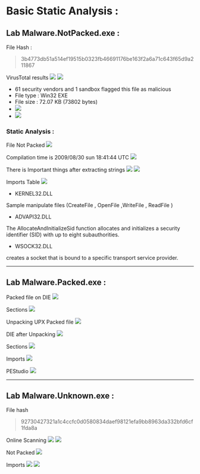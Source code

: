 # Basic Static Analysis : 

## Lab Malware.NotPacked.exe : 

File Hash : 
> 3b4773db51a514ef19515b0323fb46691176be163f2a6a71c643f65d9a211867

VirusTotal results 
 ![](Images/NOT%20PACKED%20FILE/VT.png)
![](Images/NOT%20PACKED%20FILE/VT%202.png)

* 61 security vendors and 1 sandbox flagged this file as malicious
* File type : Win32 EXE 
* File size : 72.07 KB (73802 bytes)
*  ![](Images/NOT%20PACKED%20FILE/History.png)
* ![](Images/NOT%20PACKED%20FILE/VT%20Imports.png)

### Static Analysis : 

File Not Packed 
![](Images/NOT%20PACKED%20FILE/DIE.png)

Compilation time is 2009/08/30 sun 18:41:44 UTC
![](Images/NOT%20PACKED%20FILE/TD%20Stamp.png)

There is Important things after extracting strings 
![](Images/NOT%20PACKED%20FILE/Strings.png)
![](Images/NOT%20PACKED%20FILE/strings%202.png)

Imports Table
![](Images/NOT%20PACKED%20FILE/Imports.png)
 * KERNEL32.DLL

 Sample manipulate files (CreateFile , OpenFile ,WriteFile , ReadFile )
 * ADVAPI32.DLL 

 The AllocateAndInitializeSid function allocates and initializes a security identifier (SID) with up to eight subauthorities.


* WSOCK32.DLL 

 creates a socket that is bound to a specific transport service provider.



---------------------

## Lab Malware.Packed.exe :

 Packed file on DIE
 ![](Images/Packed%20file/DIE.png)

 Sections 
 ![](Images/Packed%20file/packed%20file.png)

 Unpacking UPX Packed file 
 ![](Images/Packed%20file/Unpacking.png)

 DIE after Unpacking 
 ![](Images/Packed%20file/DIE%20After.png)

Sections 
![](Images/Packed%20file/unpacked%20file.png)

Imports 
![](Images/Packed%20file/IMP%20Table.png)

PEStudio
![](Images/Packed%20file/Imports.png)


----------------------


## Lab Malware.Unknown.exe : 


 File hash 
 > 92730427321a1c4ccfc0d0580834daef98121efa9bb8963da332bfd6cf1fda8a

 Online Scanning 
 ![](Images%202/VT.png)
 ![](Images%202/VT%202.png)

 Not Packed
 ![](Images%202/EXEinfo.png)

 Imports
 ![](Images%202/Functions.png)
 ![](Images%202/Imports%201.png)





